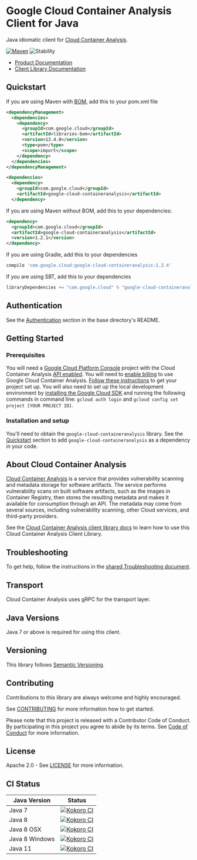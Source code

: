 # Google Cloud Container Analysis Client for Java

Java idiomatic client for [Cloud Container Analysis][product-docs].

[![Maven][maven-version-image]][maven-version-link]
![Stability][stability-image]

- [Product Documentation][product-docs]
- [Client Library Documentation][javadocs]

## Quickstart

If you are using Maven with [BOM][libraries-bom], add this to your pom.xml file
```xml
<dependencyManagement>
  <dependencies>
    <dependency>
      <groupId>com.google.cloud</groupId>
      <artifactId>libraries-bom</artifactId>
      <version>13.4.0</version>
      <type>pom</type>
      <scope>import</scope>
    </dependency>
  </dependencies>
</dependencyManagement>

<dependencies>
  <dependency>
    <groupId>com.google.cloud</groupId>
    <artifactId>google-cloud-containeranalysis</artifactId>
  </dependency>

```

If you are using Maven without BOM, add this to your dependencies:

```xml
<dependency>
  <groupId>com.google.cloud</groupId>
  <artifactId>google-cloud-containeranalysis</artifactId>
  <version>1.2.1</version>
</dependency>

```

If you are using Gradle, add this to your dependencies
```Groovy
compile 'com.google.cloud:google-cloud-containeranalysis:1.2.4'
```
If you are using SBT, add this to your dependencies
```Scala
libraryDependencies += "com.google.cloud" % "google-cloud-containeranalysis" % "1.2.4"
```

## Authentication

See the [Authentication][authentication] section in the base directory's README.

## Getting Started

### Prerequisites

You will need a [Google Cloud Platform Console][developer-console] project with the Cloud Container Analysis [API enabled][enable-api].
You will need to [enable billing][enable-billing] to use Google Cloud Container Analysis.
[Follow these instructions][create-project] to get your project set up. You will also need to set up the local development environment by
[installing the Google Cloud SDK][cloud-sdk] and running the following commands in command line:
`gcloud auth login` and `gcloud config set project [YOUR PROJECT ID]`.

### Installation and setup

You'll need to obtain the `google-cloud-containeranalysis` library.  See the [Quickstart](#quickstart) section
to add `google-cloud-containeranalysis` as a dependency in your code.

## About Cloud Container Analysis


[Cloud Container Analysis][product-docs] is a service that provides vulnerability scanning and metadata storage for software artifacts. The service performs vulnerability scans on built software artifacts, such as the images in Container Registry, then stores the resulting metadata and makes it available for consumption through an API. The metadata may come from several sources, including vulnerability scanning, other Cloud services, and third-party providers.

See the [Cloud Container Analysis client library docs][javadocs] to learn how to
use this Cloud Container Analysis Client Library.






## Troubleshooting

To get help, follow the instructions in the [shared Troubleshooting document][troubleshooting].

## Transport

Cloud Container Analysis uses gRPC for the transport layer.

## Java Versions

Java 7 or above is required for using this client.

## Versioning


This library follows [Semantic Versioning](http://semver.org/).


## Contributing


Contributions to this library are always welcome and highly encouraged.

See [CONTRIBUTING][contributing] for more information how to get started.

Please note that this project is released with a Contributor Code of Conduct. By participating in
this project you agree to abide by its terms. See [Code of Conduct][code-of-conduct] for more
information.

## License

Apache 2.0 - See [LICENSE][license] for more information.

## CI Status

Java Version | Status
------------ | ------
Java 7 | [![Kokoro CI][kokoro-badge-image-1]][kokoro-badge-link-1]
Java 8 | [![Kokoro CI][kokoro-badge-image-2]][kokoro-badge-link-2]
Java 8 OSX | [![Kokoro CI][kokoro-badge-image-3]][kokoro-badge-link-3]
Java 8 Windows | [![Kokoro CI][kokoro-badge-image-4]][kokoro-badge-link-4]
Java 11 | [![Kokoro CI][kokoro-badge-image-5]][kokoro-badge-link-5]

[product-docs]: https://cloud.google.com/container-registry/docs/container-analysis
[javadocs]: https://googleapis.dev/java/google-cloud-containeranalysis/latest/
[kokoro-badge-image-1]: http://storage.googleapis.com/cloud-devrel-public/java/badges/java-containeranalysis/java7.svg
[kokoro-badge-link-1]: http://storage.googleapis.com/cloud-devrel-public/java/badges/java-containeranalysis/java7.html
[kokoro-badge-image-2]: http://storage.googleapis.com/cloud-devrel-public/java/badges/java-containeranalysis/java8.svg
[kokoro-badge-link-2]: http://storage.googleapis.com/cloud-devrel-public/java/badges/java-containeranalysis/java8.html
[kokoro-badge-image-3]: http://storage.googleapis.com/cloud-devrel-public/java/badges/java-containeranalysis/java8-osx.svg
[kokoro-badge-link-3]: http://storage.googleapis.com/cloud-devrel-public/java/badges/java-containeranalysis/java8-osx.html
[kokoro-badge-image-4]: http://storage.googleapis.com/cloud-devrel-public/java/badges/java-containeranalysis/java8-win.svg
[kokoro-badge-link-4]: http://storage.googleapis.com/cloud-devrel-public/java/badges/java-containeranalysis/java8-win.html
[kokoro-badge-image-5]: http://storage.googleapis.com/cloud-devrel-public/java/badges/java-containeranalysis/java11.svg
[kokoro-badge-link-5]: http://storage.googleapis.com/cloud-devrel-public/java/badges/java-containeranalysis/java11.html
[stability-image]: https://img.shields.io/badge/stability-ga-green
[maven-version-image]: https://img.shields.io/maven-central/v/com.google.cloud/google-cloud-containeranalysis.svg
[maven-version-link]: https://search.maven.org/search?q=g:com.google.cloud%20AND%20a:google-cloud-containeranalysis&core=gav
[authentication]: https://github.com/googleapis/google-cloud-java#authentication
[developer-console]: https://console.developers.google.com/
[create-project]: https://cloud.google.com/resource-manager/docs/creating-managing-projects
[cloud-sdk]: https://cloud.google.com/sdk/
[troubleshooting]: https://github.com/googleapis/google-cloud-common/blob/master/troubleshooting/readme.md#troubleshooting
[contributing]: https://github.com/googleapis/java-containeranalysis/blob/master/CONTRIBUTING.md
[code-of-conduct]: https://github.com/googleapis/java-containeranalysis/blob/master/CODE_OF_CONDUCT.md#contributor-code-of-conduct
[license]: https://github.com/googleapis/java-containeranalysis/blob/master/LICENSE
[enable-billing]: https://cloud.google.com/apis/docs/getting-started#enabling_billing
[enable-api]: https://console.cloud.google.com/flows/enableapi?apiid=containeranalysis.googleapis.com
[libraries-bom]: https://github.com/GoogleCloudPlatform/cloud-opensource-java/wiki/The-Google-Cloud-Platform-Libraries-BOM
[shell_img]: https://gstatic.com/cloudssh/images/open-btn.png
